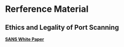 # Rerference Material

## Ethics and Legality of Port Scanning

**[SANS White Paper](https://www.sans.org/white-papers/71/)**
